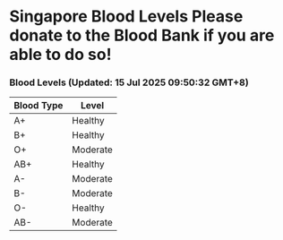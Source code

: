 Singapore Blood Levels
 Please donate to the Blood Bank if you are able to do so!
================================================================================================================================

### Blood Levels (Updated: 15 Jul 2025 09:50:32 GMT+8)
| Blood Type | Level     |
|------------|-----------|
| A+     | Healthy |
| B+     | Healthy |
| O+     | Moderate |
| AB+     | Healthy |
| A-     | Moderate |
| B-     | Moderate |
| O-     | Healthy |
| AB-     | Moderate |
